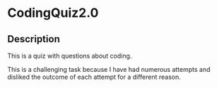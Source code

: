 # CodingQuiz2.0

## Description

This is a quiz with questions about coding.

This is a challenging task because I have had numerous attempts and disliked the outcome of each attempt for a different reason.

